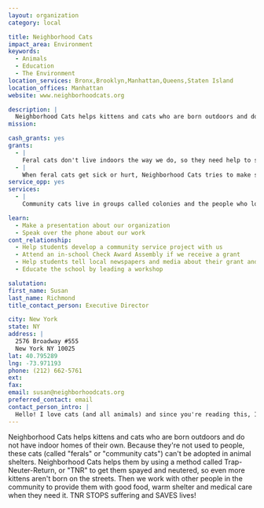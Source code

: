 ```yaml
---
layout: organization
category: local

title: Neighborhood Cats
impact_area: Environment
keywords: 
  - Animals
  - Education
  - The Environment
location_services: Bronx,Brooklyn,Manhattan,Queens,Staten Island
location_offices: Manhattan
website: www.neighborhoodcats.org

description: |
  Neighborhood Cats helps kittens and cats who are born outdoors and do not have indoor homes of their own. Because they're not used to people, these cats (called "ferals" or "community cats") can't be adopted in animal shelters. Neighborhood Cats helps them by using a method called Trap-Neuter-Return, or "TNR" to get them spayed and neutered, so even more kittens aren't born on the streets. Then we work with other people in the community to provide them with good food, warm shelter and medical care when they need it. TNR STOPS suffering and SAVES lives!
mission: 

cash_grants: yes
grants: 
  - |
    Feral cats don't live indoors the way we do, so they need help to stay safe and warm through the cold winter months, and to protect them year-round from rainy weather. Neighborhood Cats has a program called "Gimme Shelter!" to provide shelters for outdoor cats. Every year we buy as many shelters as we can, then we give them to caretakers (people we've trained to look after the cats) all across New York City. The shelters we buy are called "Black Cat Shelters" because they're wrapped in thick, black plastic to protect cats from rain and snow. Once they're stuffed with straw, to insulate them and make them cozy inside, each shelter can keep four cats warm! One shelter costs $15 so a $225 grant would purchase 15 Black Cat Shelters, and would house and protect 60 community cats.
  - |
    When feral cats get sick or hurt, Neighborhood Cats tries to make sure they can see a veterinarian so they can get well. "Shady's Fund"is the name of our critical care fund. Shady's Fund pays for things like medical treatment for cats who are sick and need medicine, or injured and may need surgery. Many older cats stop eating if their teeth hurt so we often need to pay for them to see the dentist! Shady's Fund is important because it helps cats when they need help most. Every cat has different medical needs so the costs to treat them are different too. On average a grant of $300 to Shady's Fund would be an important contribution that could pay for exams, medicine, dental care, x-rays and other things that could save one cat's life.
service_opp: yes
services: 
  - |
    Community cats live in groups called colonies and the people who look after them and feed them every day are called caretakers. Many caretakers don't have a lot of money and it can be hard for them to buy the cat food they need. Neighborhood Cats supports struggling caretakers, like senior citizens, as best we can but there are many thousands of feral cats in New York City and a LOT of mouths to feed! Students can make a big difference for cats and caretakers in need by holding a cat food drive. Wet and dry cat food would be very welcome and would be distributed by Neighborhood Cats to NYC caretakers with greatest need.

learn: 
  - Make a presentation about our organization
  - Speak over the phone about our work
cont_relationship: 
  - Help students develop a community service project with us
  - Attend an in-school Check Award Assembly if we receive a grant
  - Help students tell local newspapers and media about their grant and/or project with us
  - Educate the school by leading a workshop

salutation: 
first_name: Susan
last_name: Richmond
title_contact_person: Executive Director

city: New York
state: NY
address: |
  2576 Broadway #555  
  New York NY 10025
lat: 40.795289
lng: -73.971193
phone: (212) 662-5761
ext: 
fax: 
email: susan@neighborhoodcats.org
preferred_contact: email
contact_person_intro: |
  Hello! I love cats (and all animals) and since you're reading this, I'm sure you do too. I have the best job in the world because every day I get to help kittens and cats who are depending on Neighborhood Cats to make their lives better. I've been here for three years; before that I worked at an animal shelter that received Penny Harvest grants. It would be great to work with Penny Harvest again to help more animals! 
---
```

Neighborhood Cats helps kittens and cats who are born outdoors and do not have indoor homes of their own. Because they're not used to people, these cats (called "ferals" or "community cats") can't be adopted in animal shelters. Neighborhood Cats helps them by using a method called Trap-Neuter-Return, or "TNR" to get them spayed and neutered, so even more kittens aren't born on the streets. Then we work with other people in the community to provide them with good food, warm shelter and medical care when they need it. TNR STOPS suffering and SAVES lives!